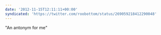 ```yaml
---
date: '2012-11-15T12:11:11+00:00'
syndicated: 'https://twitter.com/roobottom/status/269059218412290048'
---
```

"An antonym for me"
